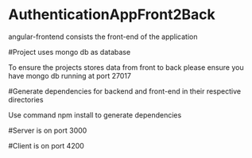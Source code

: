 # AuthenticationAppFront2Back

angular-frontend consists the front-end of the application

#Project uses mongo db as database

To ensure the projects stores data from front to back please ensure you have mongo db running at port 27017

#Generate dependencies for backend and front-end in their respective directories

Use command npm install to generate dependencies

#Server is on port 3000

#Client is on port 4200
